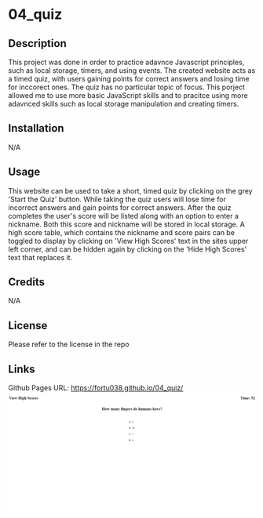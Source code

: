 # 04_quiz

## Description

This project was done in order to practice adavnce Javascript principles, such as local storage,
timers, and using events.
The created website acts as a timed quiz, with users gaining points for correct answers and losing 
time for inccorect ones. The quiz has no particular topic of focus.
This porject allowed me to use more basic JavaScript skills and to pracitce using more adavnced 
skills such as local storage manipulation and creating timers.


## Installation

N/A

## Usage

This website can be used to take a short, timed quiz by clicking on the grey 'Start the Quiz' 
button. While taking the quiz users will lose time for incorrect answers and gain points for 
correct answers. After the quiz completes the user's score will be listed along with an option to 
enter a nickname. Both this score and nickname will be stored in local storage. A high score table,
which contains the nickname and score pairs can be toggled to display by clicking on
'View High Scores' text in the sites upper left corner, and can be hidden again by clicking on the
'Hide High Scores' text that replaces it.

## Credits

N/A

## License

Please refer to the license in the repo

## Links

Github Pages URL: https://fortu038.github.io/04_quiz/
![A screenshot of the quiz site with a question currently pulled up](./assets/images/quiz_in_progress.jpg)